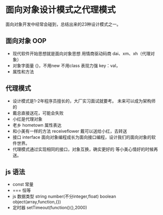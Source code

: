  # 面向对象设计模式之代理模式
  面向对象开发中经常会碰到，总结出来的23种设计模式之一。
## 面向对象 OOP
 - 现代软件开始思想就是面向对象思想
   用情商驱动码商
   dai、xm、xh（代理对象）
- 对象字面量
  {}，不用new 不用class
  表现力强 key：val，
- 属性和方法

 ## 代理模式
 - 设计模式是1-2年程序员擅长的，大厂实习面试就要考。
   未来可以成为架构师的
 - 戴总直接送花，可能会失败
 - 小红是代理对象
  - 老乡 hometown 属性表达
  - 和小美有一样的方法 receiveflower
    戴可以送给小红，去转送
  - 接口 interface
    面向对象编程成长为面向接口编程，设计我们的面向对象的软件世界。
  - 代理模式通过实现相同的接口，对象互换，确实更好的
    等小美心情好的时候再送。

  ## js 语法
  - const 常量
  - === 恒等
  - js 数据类型
    string number(不分integer,float) boolean object(array,function,{})
  - 定时器 setTimeout(function(){},2000)




